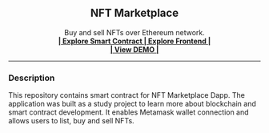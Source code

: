 <div align="center">
 <h2 align="center">NFT Marketplace</h2>
  <p align="center">
    Buy and sell NFTs over Ethereum network.
    <br />
    <a href="https://github.com/neeyno/hardhat_nft_marketplace" target="_blank" >
      <strong>| Explore Smart Contract </strong>
    </a>
    <a  href="https://github.com/neeyno/nextjs-nft-marketplace" target="_blank">
    <strong>| Explore Frontend |</strong>
    </a>
    <br />
    <a  href="https://github.com" target="_blank"><strong>| View DEMO |</strong></a>
 </p>
</div>
<hr>

### Description

This repository contains smart contract for NFT Marketplace Dapp.
The application was built as a study project to learn more about blockchain and smart contract development. It enables Metamask wallet connection and allows users to list, buy and sell NFTs.
